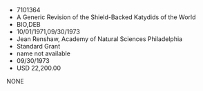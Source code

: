 * 7101364
* A Generic Revision of the Shield-Backed Katydids of the     World
* BIO,DEB
* 10/01/1971,09/30/1973
* Jean Renshaw, Academy of Natural Sciences Philadelphia
* Standard Grant
*   name not available
* 09/30/1973
* USD 22,200.00

NONE